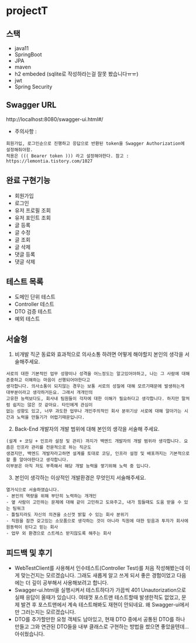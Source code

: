 # projectT

## 스택
- java11
- SpringBoot
- JPA
- maven
- h2 embeded (sqlite로 작성하라는걸 잘못 봤습니다ㅠㅠ)
- jwt
- Spring Security

## Swagger URL
http://localhost:8080/swagger-ui.html#/
- 주의사항 :   
```
회원가입, 로그인순으로 진행하고 응답으로 반환된 token을 Swagger Authorization에 설정해줘야함.   
적용은 ((( Bearer token ))) 라고 설정해야한다. 참고 : https://lemontia.tistory.com/1027
```

## 완료 구현기능
- 회원가입
- 로그인
- 유저 프로필 조회
- 유저 포인트 조회
- 글 등록
- 글 수정
- 글 조회
- 글 삭제
- 댓글 등록
- 댓글 삭제

## 테스트 목록
- 도메인 단위 테스트
- Controller 테스트
- DTO 검증 테스트
- 예외 테스트


## 서술형
1. 비개발 직군 동료와 효과적으로 의사소통 하려면 어떻게 해야할지 본인의 생각을 서술해주세요.    
```
서로의 대한 기본적인 업무 성향이나 성격을 어느정도는 알고있어야하고, 나는 그 사람에 대해 존중하고 이해하는 마음이 선행되어야한다고 
생각합니다. 의사소통이 되지않는 경우는 보통 서로의 성질에 대해 모르기때문에 발생하는게 대부분이라고 생각하거든요. 그래서 개개인의 
고유한 능력보다도, 회사내 팀원들이 각자에 대한 이해가 필요하다고 생각합니다. 하지만 말처럼 쉽지는 않은 것 같아요. 타인에게 관심이 
없는 성향도 있고, 너무 과도한 업무나 개인주의적인 회사 분위기상 서로에 대해 알아가는 시간과 노력을 만들기가 어렵기때문입니다.
```
 
2. Back-End 개발자의 개발 범위에 대해 본인의 생각을 서술해 주세요.   
```
(설계 + 코딩 + 인프라 설정 및 관리) 까지가 백엔드 개발자의 개발 범위라 생각합니다. 요즘은 인프라 관리를 전문적으로 하는 직군도 
생겼지만, 백엔드 개발자라고하면 설계를 토대로 코딩, 인프라 설정 및 배포까지는 기본적으로 할 줄 알아야한다고 생각합니다. 
이부분은 아직 저도 부족해서 해당 개발 능력을 쌓기위해 노력 중 입니다.
```
 
3. 본인이 생각하는 이상적인 개발환경은 무엇인지 서술해주세요.
```
열거식으로 서술하였습니다.
- 본인의 역량을 위해 부단히 노력하는 개개인
- 옆 사람이 고민하는 문제에 대해 같이 고민하고 도와주고, 내가 힘들때도 도움 받을 수 있는 팀워크
- 틀릴지라도 자신의 의견을 소신껏 밝힐 수 있는 회사 분위기
- 직원을 잠깐 갖고있는 소모품으로 생각하는 것이 아니라 직원에 대한 믿음과 투자가 회사에 원동력이 된다고 믿는 회사
- 업무 외 환경으로 스트레스 받지않도록 해주는 회사
```

## 피드백 및 후기
- WebTestClient를 사용해서 인수테스트(Controller Test)를 처음 작성해봤는데 이게 맞는건지는 모르겠습니다. 그래도 새롭게 알고 쓰게 되서 좋은 경험이었고 다음에는 더 깊이 공부해서 사용해보려고 합니다.
- Swagger-ui.html을 실행시켜서 테스트하다가 가끔씩 401 Unautorization으로 실패 응답이 올때가 있습니다. 여태껏 포스트맨 테스트할때 발생한적도 없었고, 문제 발견 후 포스트맨에서 계속 테스트해봐도 재현이 안되네요. 왜 Swagger-ui에서만 그러는지는 모르겠습니다.
- DTO를 추가할만한 요청 객체도 남아있고, 현재 DTO 중에서 공통된 DTO를 하나 만들고 그와 연관된 DTO들을 내부 클래스로 구현하는 방법을 썼으면 좋았을텐데... 아쉬웠습니다.

